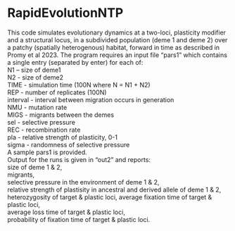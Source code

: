 # RapidEvolutionNTP

This code simulates evolutionary dynamics at a two-loci, plasticity modifier and a structural locus, in a subdivided population (deme 1 and deme 2) over a patchy (spatially heterogenous) habitat, forward in time as described in Promy et al 2023. The program requires an input file “pars1” which contains a single entry (separated by enter) for each of:<br>
N1 – size of deme1 <br>
N2 - size of deme2 <br>
TIME - simulation time (100N where N = N1 + N2) <br>
REP - number of replicates (100N) <br>
interval - interval between migration occurs in generation <br>
NMU - mutation rate <br>
MIGS - migrants between the demes <br>
sel - selective pressure <br>
REC - recombination rate <br>
pla - relative strength of plasticity, 0-1 <br>
sigma - randomness of selective pressure <br>
A sample pars1 is provided.<br>
Output for the runs is given in “out2” and reports: <br>
size of deme 1 & 2,<br> migrants,<br> selective pressure in the environment of deme 1 & 2,<br> relative strength of plastisity in ancestral and derived allele of deme 1 & 2,<br> heterozygosity of target & plastic loci, average fixation time of target & plastic loci,<br> average loss time of target & plastic loci, <br> probability of fixation time of target & plastic loci.<br>
